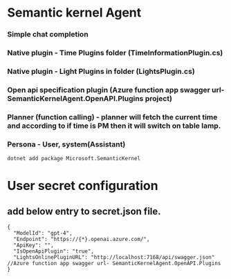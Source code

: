 # Semantic kernel Agent
### Simple chat completion
### Native plugin - Time Plugins folder (TimeInformationPlugin.cs)
### Native plugin - Light Plugins in folder (LightsPlugin.cs)
### Open api specification plugin  (Azure function app swagger url- SemanticKernelAgent.OpenAPI.Plugins project)
### Planner (function calling) - planner will fetch the current time and according to if time is PM then it will switch on table lamp.
### Persona - User, system(Assistant)

```
dotnet add package Microsoft.SemanticKernel
```

# User secret configuration
## add below entry to secret.json file.
```
{
  "ModelId": "gpt-4",
  "Endpoint": "https://{*}.openai.azure.com/",
  "ApiKey": "",
  "IsOpenApiPlugin": "true",
  "LightsOnlinePluginURL": "http://localhost:7168/api/swagger.json" //Azure function app swagger url- SemanticKernelAgent.OpenAPI.Plugins 
}
```
